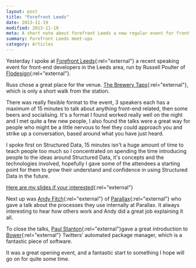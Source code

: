 ```yaml
---
layout: post
title: "Forefront Leeds"
date: 2013-11-19
modified: 2013-11-19
meta: A short note about forefront Leeds a new regular event for front end developers
summary: Forefront Leeds meet-ups
category: Articles
---
```


Yesterday I spoke at [Forefront Leeds](http://forefront.cc/forefront-no1-18th-november-2013/){:rel="external"} a recent speaking event for front-end developers in the Leeds area, run by Russell Poulter of [Flodesign](http://flodesign.co.uk){:rel="external"}.

Russ chose a great place for the venue. [The Brewery Taps](http://www.brewerytapleeds.co.uk){:rel="external"}, which is only a short walk from the station.

There was really flexible format to the event, 3 speakers each has a maximum of 15 minutes to talk about anything front-end related, then some beers and socialising. It's a format I found worked really well on the night and I met quite a few new people, I also found the talks were a great way for people who might be a little nervous to feel they could approach you and strike up a conversation, based around what you have just heard.

I spoke first on Structured Data, 15 minutes isn't a huge amount of time to teach people too much so I concentrated on spending the time introducing people to the ideas around Structured Data, it's concepts and the technologies involved, hopefully I gave some of the attendees a starting point for them to grow their understand and confidence in using Structured Data in the future.

[Here are my slides if your interested](http://speakerdeck.com/vincentp/a-brief-overview-on-structured-data){:rel="external"}

Next up was [Andy Fitch](http://twitter.com/_andyfitch){:rel="external"} of [Parallax](http://parall.ax){:rel="external"} who gave a talk about the processes they use internally at Parallax. It always interesting to hear how others work and Andy did a great job explaining it all.

To close the talks, [Paul Stanton](http://twitter.com/stanton){:rel="external"}gave a great introduction to [Bower](http://bower.io){:rel="external"} Twitters' automated package manager, which is a fantastic piece of software.

It was a great opening event, and a fantastic start to something I hope will go on for quite some time.
